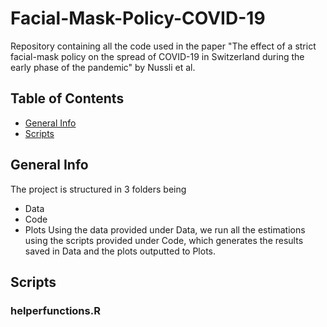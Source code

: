 # Facial-Mask-Policy-COVID-19
Repository containing all the code used in the paper "The effect of a strict facial-mask policy on the spread of COVID-19 in Switzerland during the early phase of the pandemic" by Nussli et al.

## Table of Contents
* [General Info](#general-info)
* [Scripts](#scripts)

## General Info
The project is structured in 3 folders being 
* Data
* Code
* Plots
Using the data provided under Data, we run all the estimations using the scripts provided under Code, which generates the results saved in Data and the
plots outputted to Plots.

## Scripts
### helperfunctions.R

